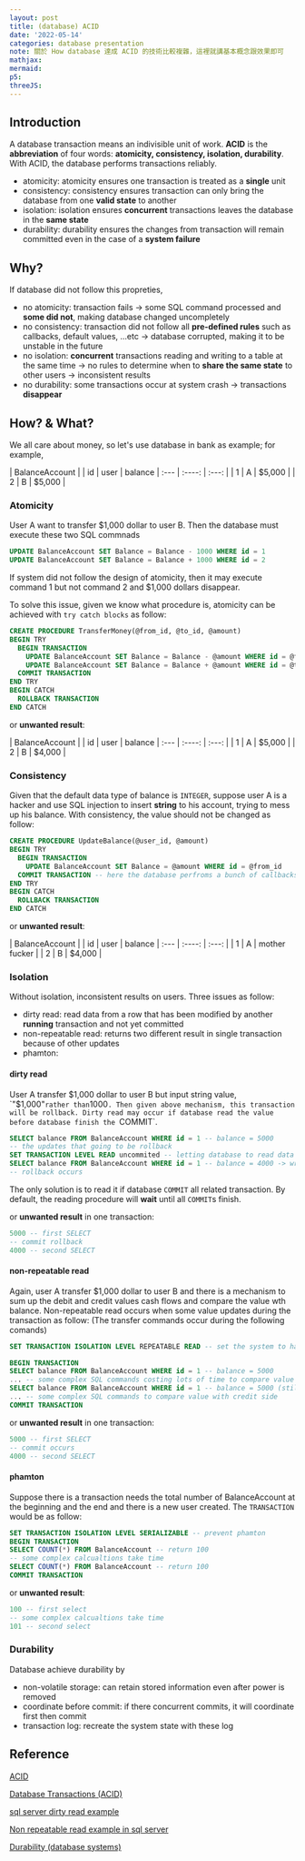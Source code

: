 ```yaml
---
layout: post
title: (database) ACID
date: '2022-05-14'
categories: database presentation
note: 關於 How database 達成 ACID 的技術比較複雜，這裡就講基本概念跟效果即可
mathjax:
mermaid:
p5:
threeJS:
---
```


## Introduction

A database transaction means an indivisible unit of work. **ACID** is the **abbreviation** of four words: **atomicity, consistency, isolation, durability**. With ACID, the database performs transactions reliably.

* atomicity: atomicity ensures one transaction is treated as a **single** unit
* consistency: consistency ensures transaction can only bring the database from one **valid state** to another
* isolation: isolation ensures **concurrent** transactions leaves the database in the **same state**
* durability: durability ensures the changes from transaction will remain committed even in the case of a **system failure**

## Why?

If database did not follow this propreties,

* no atomicity: transaction fails -> some SQL command processed and **some did not**, making database changed uncompletely
* no consistency: transaction did not follow all **pre-defined rules** such as callbacks, default values, ...etc -> database corrupted, making it to be unstable in the future
* no isolation: **concurrent** transactions reading and writing to a table at the same time -> no rules to determine when to **share the same state** to other users -> inconsistent results
* no durability: some transactions occur at system crash -> transactions **disappear**

## How? & What?

We all care about money, so let's use database in bank as example; for example,

| BalanceAccount |
| id | user | balance
| :--- | :----: | :---: |
| 1 | A | $5,000 |
| 2 | B | $5,000 |

### Atomicity

User A want to transfer $1,000 dollar to user B. Then the database must execute these two SQL commnads

```SQL
UPDATE BalanceAccount SET Balance = Balance - 1000 WHERE id = 1
UPDATE BalanceAccount SET Balance = Balance + 1000 WHERE id = 2
```

If system did not follow the design of atomicity, then it may execute command 1 but not command 2 and $1,000 dollars disappear.

To solve this issue, given we know what procedure is, atomicity can be achieved with `try catch blocks` as follow:

```SQL
CREATE PROCEDURE TransferMoney(@from_id, @to_id, @amount)
BEGIN TRY
  BEGIN TRANSACTION
    UPDATE BalanceAccount SET Balance = Balance - @amount WHERE id = @from_id
    UPDATE BalanceAccount SET Balance = Balance + @amount WHERE id = @to_id
  COMMIT TRANSACTION
END TRY
BEGIN CATCH
  ROLLBACK TRANSACTION
END CATCH
```

or **unwanted result**:

| BalanceAccount |
| id | user | balance
| :--- | :----: | :---: |
| 1 | A | $5,000 |
| 2 | B | $4,000 |

### Consistency

Given that the default data type of balance is `INTEGER`, suppose user A is a hacker and use SQL injection to insert **string** to his account, trying to mess up his balance. With consistency, the value should not be changed as follow:

```SQL
CREATE PROCEDURE UpdateBalance(@user_id, @amount)
BEGIN TRY
  BEGIN TRANSACTION
    UPDATE BalanceAccount SET Balance = @amount WHERE id = @from_id
  COMMIT TRANSACTION -- here the database perfroms a bunch of callbacks, which the wrong datatype should be detected
END TRY
BEGIN CATCH
  ROLLBACK TRANSACTION
END CATCH
```

or **unwanted result**:

| BalanceAccount |
| id | user | balance
| :--- | :----: | :---: |
| 1 | A | mother fucker |
| 2 | B | $4,000 |

### Isolation

Without isolation, inconsistent results on users. Three issues as follow:

* dirty read: read data from a row that has been modified by another **running** transaction and not yet committed
* non-repeatable read: returns two different result in single transaction because of other updates
* phamton:

#### dirty read

User A transfer $1,000 dollar to user B but input string value, `"$1,000"` rather than `1000`. Then given above mechanism, this transaction will be rollback. Dirty read may occur if database read the value before database finish the `COMMIT`.

```SQL
SELECT balance FROM BalanceAccount WHERE id = 1 -- balance = 5000
-- the updates that going to be rollback
SET TRANSACTION LEVEL READ uncommited -- letting database to read data from uncommited data
SELECT balance FROM BalanceAccount WHERE id = 1 -- balance = 4000 -> wrong
-- rollback occurs
```

The only solution is to read it if database `COMMIT` all related transaction. By default, the reading procedure will **wait** until all `COMMIT`s finish.

or **unwanted result** in one transaction:

```SQL
5000 -- first SELECT
-- commit rollback
4000 -- second SELECT
```

#### non-repeatable read

Again, user A transfer $1,000 dollar to user B and there is a mechanism to sum up the debit and credit values cash flows and compare the value wth balance. Non-repeatable read occurs when some value updates during the transaction as follow: (The transfer commands occur during the following comands)

```SQL
SET TRANSACTION ISOLATION LEVEL REPEATABLE READ -- set the system to have only repeatable read, so that no non-repeatable read occurs

BEGIN TRANSACTION
SELECT balance FROM BalanceAccount WHERE id = 1 -- balance = 5000
... -- some complex SQL commands costing lots of time to compare value with debit side
SELECT balance FROM BalanceAccount WHERE id = 1 -- balance = 5000 (still!!!!!!!!!!)
... -- some complex SQL commands to compare value with credit side
COMMIT TRANSACTION
```

or **unwanted result** in one transaction:

```SQL
5000 -- first SELECT
-- commit occurs
4000 -- second SELECT
```

#### phamton

Suppose there is a transaction needs the total number of BalanceAccount at the beginning and the end and there is a new user created. The `TRANSACTION` would be as follow:

```SQL
SET TRANSACTION ISOLATION LEVEL SERIALIZABLE -- prevent phamton
BEGIN TRANSACTION
SELECT COUNT(*) FROM BalanceAccount -- return 100
-- some complex calcualtions take time
SELECT COUNT(*) FROM BalanceAccount -- return 100
COMMIT TRANSACTION
```

or **unwanted result**:

```SQL
100 -- first select
-- some complex calcualtions take time
101 -- second select
```

### Durability

Database achieve durability by

* non-volatile storage: can retain stored information even after power is removed
* coordinate before commit: if there concurrent commits, it will coordinate first then commit
* transaction log: recreate the system state with these log

## Reference

[ACID](https://en.wikipedia.org/wiki/ACID)

[Database Transactions (ACID)](https://www.youtube.com/watch?v=AcqtAEzuoj0)

[sql server dirty read example](https://www.youtube.com/watch?v=5ZEchu2WnD4)

[Non repeatable read example in sql server](https://www.youtube.com/watch?v=d5QNpsezNTs)

[Durability (database systems)](https://en.wikipedia.org/wiki/Durability_(database_systems))
